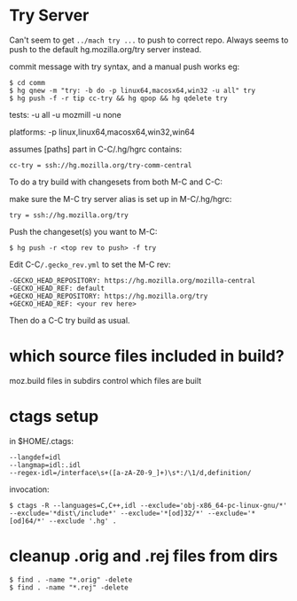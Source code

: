 
# Try Server

Can't seem to get `../mach try ...` to push to correct repo.
Always seems to push to the default hg.mozilla.org/try server instead.

commit message with try syntax, and a manual push works eg:

    $ cd comm
    $ hg qnew -m "try: -b do -p linux64,macosx64,win32 -u all" try
    $ hg push -f -r tip cc-try && hg qpop && hg qdelete try

tests:
    -u all
    -u mozmill
    -u none

platforms:
    -p linux,linux64,macosx64,win32,win64

assumes [paths] part in C-C/.hg/hgrc contains:

    cc-try = ssh://hg.mozilla.org/try-comm-central


To do a try build with changesets from both M-C and C-C:

make sure the M-C try server alias is set up in M-C/.hg/hgrc:

    try = ssh://hg.mozilla.org/try

Push the changeset(s) you want to M-C:

    $ hg push -r <top rev to push> -f try

Edit C-C`/.gecko_rev.yml` to set the M-C rev:

    -GECKO_HEAD_REPOSITORY: https://hg.mozilla.org/mozilla-central
    -GECKO_HEAD_REF: default
    +GECKO_HEAD_REPOSITORY: https://hg.mozilla.org/try
    +GECKO_HEAD_REF: <your rev here>

Then do a C-C try build as usual.




# which source files included in build?

moz.build files in subdirs control which files are built

# ctags setup

in $HOME/.ctags:

    --langdef=idl
    --langmap=idl:.idl
    --regex-idl=/interface\s+([a-zA-Z0-9_]+)\s*:/\1/d,definition/

invocation:

    $ ctags -R --languages=C,C++,idl --exclude='obj-x86_64-pc-linux-gnu/*' --exclude='*dist\/include*' --exclude='*[od]32/*' --exclude='*[od]64/*' --exclude '.hg' .

# cleanup .orig and .rej files from dirs

    $ find . -name "*.orig" -delete
    $ find . -name "*.rej" -delete


